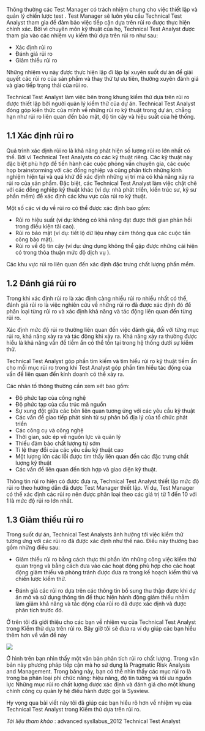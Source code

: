 Thông thường các Test Manager có trách nhiệm chung cho việc thiết lập và quản lý chiến lược test . Test Manager sẽ luôn yêu cầu Technical Test Analyst tham gia để đảm bảo việc tiếp cận dựa trên rủi ro được thực hiện chính xác.
Bởi vì chuyên môn kỹ thuật của họ, Technical Test Analyst được tham gia vào các nhiệm vụ kiểm thử dựa trên rủi ro như sau:
* Xác định rủi ro
* Đánh giá rủi ro
* Giảm thiểu rủi ro

Những nhiệm vụ này được thực hiện lặp đi lặp lại xuyên suốt dự án để giải quyết các rủi ro của sản phẩm và thay thứ tự ưu tiên, thường xuyên đánh giá và giao tiếp trạng thái của rủi ro.

Technical Test Analyst làm việc bên trong khung kiểm thử dựa trên rủi ro được thiết lặp bởi người quản lý kiểm thử của dự án. Technical Test Analyst đóng góp kiến thức của mình về những rủi ro kỹ thuật trong dự án, chẳng hạn như rủi ro liên quan đến bảo mật, độ tin cậy và hiệu suất của hệ thống.

## 1.1 Xác định rủi ro

Quá trình xác định rủi ro là khả năng phát hiện số lượng rủi ro lớn nhất có thể. Bởi vì Technical Test Analysts có các kỹ thuật riêng. Các kỹ thuật này đặc biệt phù hợp để tiến hành các cuộc phỏng vấn chuyên gia, các cuộc họp brainstorming với các đồng nghiệp và cũng phân tích những kinh nghiệm hiện tại và quá khứ để xác định những vị trí mà có khả năng xảy ra rủi ro của sản phẩm. Đặc biệt, các Technical Test Analyst làm việc chặt chẽ với các đồng nghiệp kỹ thuật khác (ví dụ: nhà phát triển, kiến trúc sư, kỹ sư phần mềm) để xác định các khu vực của rủi ro kỹ thuật.

Một số các ví dụ về rủi ro có thể được xác định bao gồm: 

* Rủi ro hiệu suất (ví dụ: không có khả năng đạt được thời gian phản hồi trong điều kiện tải cao).
* Rủi ro bảo mật (ví dụ: tiết lộ dữ liệu nhạy cảm thông qua các cuộc tấn công bảo mật).
* Rủi ro về độ tin cậy (ví dụ: ứng dụng không thể gặp được những cái hiện có trong thỏa thuận mức độ dịch vụ ).

Các khu vực rủi ro liên quan đến xác định đặc trưng chất lượng phần mềm.

## 1.2 Đánh giá rủi ro

Trong khi xác định rủi ro là xác định càng nhiều rủi ro nhiều nhất có thể, đánh giá rủi ro là việc nghiên cứu về những rủi ro đã được xác định đó để phân loại từng rủi ro và xác định khả năng và tác động liên quan đến từng rủi ro.

Xác định mức độ rủi ro thường liên quan đến việc đánh giá, đối với từng mục rủi ro, khả năng xảy ra và tác động khi xảy ra. Khả năng xảy ra thường được hiểu là
khả năng vấn đề tiềm ẩn có thể tồn tại trong hệ thống dưới sự kiểm thử.

Technical Test Analyst góp phần tìm kiếm và tìm hiểu rủi ro kỹ thuật tiềm ẩn cho
mỗi mục rủi ro trong khi Test Analyst góp phần tìm hiểu tác động của vấn đề liên quan đến kinh doanh có thể xảy ra.

Các nhân tố thông thường cần xem xét bao gồm:
* Độ phức tạp của công nghệ
* Độ phức tạp của cấu trúc mã nguồn
* Sự xung đột giữa các bên liên quan tương ứng với các yêu cầu kỹ thuật
* Các vấn đề giao tiếp phát sinh từ sự phân bố địa lý của tổ chức phát triển
* Các công cụ và công nghệ
* Thời gian, sức ép về nguồn lực và quản lý
* Thiếu đảm bảo chất lượng từ sớm
* Tỉ lệ thay đổi của các yêu cầu kỹ thuật cao
* Một lượng lớn các lỗi được tìm thấy liên quan đến các đặc trưng chất lượng kỹ thuật
* Các vấn đề liên quan đến tích hợp và giao diện kỹ thuật.

Thông tin rủi ro hiện có được đưa ra, Technical Test Analyst thiết lập mức độ rủi ro theo hướng dẫn đã được Test Manager thiết lập. Ví dụ, Test Manager có thể xác định các rủi ro nên được phân loại theo các giá trị từ 1 đến 10 với 1 là mức độ rủi ro lớn nhất.

## 1.3 Giảm thiểu rủi ro

Trong suốt dự án, Technical Test Analysts ảnh hưởng tới việc kiểm thử tương ứng với các rủi ro đã được xác định như thế nào. Điều này thường bao gồm những điều sau:

* Giảm thiểu rủi ro bằng cách thực thi phần lớn những công việc kiểm thử quan trọng và bằng cách đưa vào các hoạt động phù hợp cho các hoạt động giảm thiểu và phòng tránh được đưa ra trong kế hoạch kiểm thử và chiến lược kiểm thử.

* Đánh giá các rủi ro dựa trên các thông tin bổ sung thu thập được khi dự án mở và sử dụng thông tin để thực hiện hành động giảm thiếu nhằm làm giảm khả năng và tác động của rủi ro đã được xác định và được phân tích trước đó.

Ở trên tôi đã giới thiệu cho các bạn về nhiệm vụ của Technical Test Analyst trong Kiểm thử dựa trên rủi ro. 
Bây giờ tôi sẽ đưa ra ví dụ giúp các bạn hiểu thêm hơn về vấn đề này

![](https://images.viblo.asia/8965fe30-b7d0-40f7-946e-065916067a51.png)

Ở hình trên bạn nhìn thấy một văn bản phân tích rủi ro chất lượng. Trong văn bản này phương pháp tiếp cận mà họ sử dụng là Pragmatic Risk Analysis and Management.
Trong bảng này, bạn có thể nhìn thấy các mục rủi ro là trong ba phân loại phi chức năng: hiệu năng, độ tin tưởng và tối ưu nguồn lực
Những mục rủi ro chất lượng được xác định và đánh giá cho một khung chính công cụ quản lý hệ điều hành được gọi là Sysview.

Hy vọng qua bài viết này tôi đã giúp các bạn hiểu rõ hơn về nhiệm vụ của Technical Test Analyst trong Kiểm thử dựa trên rủi ro.

*Tài liệu tham khảo* : advanced sysllabus_2012 Technical Test Analyst